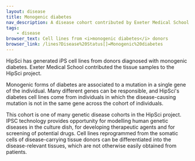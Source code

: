 ```yaml
---
layout: disease
title: Monogenic diabetes
nav_description: A disease cohort contributed by Exeter Medical School
tags: 
    - disease
browser_text: Cell lines from <i>monogenic diabetes</i> donors
browser_link: /lines?Disease%20Status[]=Monogenic%20diabetes
---
```


HipSci has generated iPS cell lines from donors diagnosed with monogenic diabetes.
Exeter Medical School contributed the tissue samples to the HipSci project.

Monogenic forms of diabetes are associated to a mutation in a single gene of the individual.
Many different genes can be responsible, and HipSci's diabetes cell lines come from
individuals in which the disease-causing mutation is not in the same gene across the cohort of individuals.

This cohort is one of many genetic disease cohorts in the HipSci project. 
IPSC technology provides opportunity for modelling
human genetic diseases in the culture dish, for developing therapeutic agents
and for screening of potential drugs.  Cell lines reprogrammed from the somatic
cells of disease-carrying tissue donors can be differentiated into the
disease-relevant tissues, which are not otherwise easily obtained from patients.

